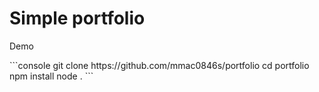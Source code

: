 <h1>Simple portfolio</h1>
<p>Demo</p>
```console
git clone https://github.com/mmac0846s/portfolio
cd portfolio
npm install
node .
```
